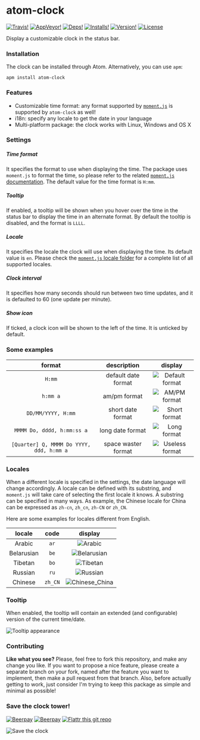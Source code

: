 # atom-clock
[![Travis!](https://img.shields.io/travis/b3by/atom-clock.svg?style=flat-square)](https://travis-ci.org/b3by/atom-clock)
[![AppVeyor!](https://img.shields.io/appveyor/ci/b3by/atom-clock.svg?style=flat-square)](https://ci.appveyor.com/project/b3by/atom-clock)
[![Deps!](https://img.shields.io/david/b3by/atom-clock.svg?style=flat-square)](https://david-dm.org/b3by/atom-clock)
[![Installs!](https://img.shields.io/apm/dm/atom-clock.svg?style=flat-square)](https://atom.io/packages/atom-clock)
[![Version!](https://img.shields.io/apm/v/atom-clock.svg?style=flat-square)](https://atom.io/packages/atom-clock)
[![License](https://img.shields.io/apm/l/atom-clock.svg?style=flat-square)](https://github.com/b3by/atom-clock/blob/master/LICENSE.md)

Display a customizable clock in the status bar.

### Installation
The clock can be installed through Atom. Alternatively, you can use `apm`:

`apm install atom-clock`

### Features
* Customizable time format: any format supported by [`moment.js`](http://momentjs.com/) is supported by `atom-clock` as well!
* i18n: specify any locale to get the date in your language
* Multi-platform package: the clock works with Linux, Windows and OS X

### Settings

##### Time format
It specifies the format to use when displaying the time. The package uses `moment.js` to format the time, so please refer to the related [`moment.js` documentation](http://momentjs.com/docs/#/displaying/format/). The default value for the time format is `H:mm`.

##### Tooltip
If enabled, a tooltip will be shown when you hover over the time in the status bar to display the time in an alternate format. By default the tooltip is disabled, and the format is `LLLL`.

##### Locale
It specifies the locale the clock will use when displaying the time. Its default value is `en`. Please check the [`moment.js` locale folder](https://github.com/moment/moment/tree/master/locale) for a complete list of all supported locales.

##### Clock interval
It specifies how many seconds should run between two time updates, and it is defaulted to 60 (one update per minute).

##### Show icon
If ticked, a clock icon will be shown to the left of the time. It is unticked by default.

### Some examples

|format|description|display|
|:----:|:---------:|:-----:|
|`H:mm`|default date format|![Default format](https://raw.githubusercontent.com/b3by/atom-clock/master/images/default.png?raw=true)|
|`h:mm a`|am/pm format|![AM/PM format](https://raw.githubusercontent.com/b3by/atom-clock/master/images/ampm.png?raw=true)|
|`DD/MM/YYYY, H:mm`|short date format|![Short format](https://raw.githubusercontent.com/b3by/atom-clock/master/images/short.png?raw=true)|
|`MMMM Do, dddd, h:mm:ss a`|long date format|![Long format](https://raw.githubusercontent.com/b3by/atom-clock/master/images/long.png?raw=true)|
|`[Quarter] Q, MMMM Do YYYY, ddd, h:mm a`|space waster format|![Useless format](https://raw.githubusercontent.com/b3by/atom-clock/master/images/useless.png?raw=true)|

### Locales
When a different locale is specified in the settings, the date language will change accordingly. A locale can be defined with its substring, and `moment.js` will take care of selecting the first locale it knows. A substring can be specified in many ways. As example, the Chinese locale for China can be expressed as `zh-cn`, `zh_cn`, `zh-CN` or `zh_CN`.

Here are some examples for locales different from English.

| locale | code | display |
|:--------:|:------:|:---------:|
|Arabic|`ar`|![Arabic](https://raw.githubusercontent.com/b3by/atom-clock/master/images/locale_arabic.png?raw=true)|
|Belarusian|`be`|![Belarusian](https://raw.githubusercontent.com/b3by/atom-clock/master/images/locale_belarusian.png?raw=true)|
|Tibetan|`bo`|![Tibetan](https://raw.githubusercontent.com/b3by/atom-clock/master/images/locale_tibetan.png?raw=true)|
|Russian|`ru`|![Russian](https://raw.githubusercontent.com/b3by/atom-clock/master/images/locale_russian.png?raw=true)|
|Chinese|`zh_CN`|![Chinese_China](https://raw.githubusercontent.com/b3by/atom-clock/master/images/locale_chinese_china.png?raw=true)|

### Tooltip
When enabled, the tooltip will contain an extended (and configurable) version of
the current time/date.

![Tooltip appearance](https://raw.githubusercontent.com/b3by/atom-clock/master/images/tooltip.png)


### Contributing
**Like what you see?** Please, feel free to fork this repository, and make any change you like. If you
want to propose a nice feature, please create a separate branch on your fork,
named after the feature you want to implement, then make a pull request from that
branch. Also, before actually getting to work, just consider I'm trying to keep
this package as simple and minimal as possible!

### Save the clock tower!
[![Beerpay](https://beerpay.io/b3by/atom-clock/badge.svg?style=flat-square)](https://beerpay.io/b3by/atom-clock)
[![Beerpay](https://beerpay.io/b3by/atom-clock/make-wish.svg?style=flat-square)](https://beerpay.io/b3by/atom-clock?focus=wish)
[![Flattr this git repo](http://api.flattr.com/button/flattr-badge-large.png)](https://flattr.com/submit/auto?user_id=b3by&url=https://github.com/b3by/atom-clock&title=atom-clock&language=&tags=github&category=software)

![Save the clock](https://raw.githubusercontent.com/b3by/atom-clock/master/images/savetheclock.jpg?raw=true)
